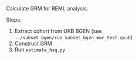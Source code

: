 Calculate GRM for REML analysis.

Steps:

1. Extract cohort from UKB BGEN (see `../subset_bgen/run_subset_bgen_eur_test.qsub`)
2. Construct GRM
3. Run `estimate_hsq.py`


